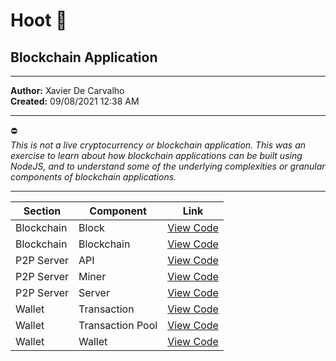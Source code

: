 # Hoot :link:
## Blockchain Application

---

**Author:** Xavier De Carvalho     
**Created:** 09/08/2021 12:38 AM     

---

:no_entry:     
_This is not a live cryptocurrency or blockchain application. This was an exercise to learn about how blockchain applications can be built using NodeJS, and to understand some of the underlying complexities or granular components of blockchain applications._

---

Section | Component | Link
--- | --- | ---
Blockchain | Block | [View Code](./blockchain/block.js)
Blockchain | Blockchain | [View Code](./blockchain/blockchain.js)
P2P Server | API | [View Code](./app/index.js)
P2P Server | Miner | [View Code](./app/miner.js)
P2P Server | Server | [View Code](./app/p2p-server.js)
Wallet | Transaction | [View Code](./wallet/transaction.js)
Wallet | Transaction Pool | [View Code](./wallet/transaction-pool.js)
Wallet | Wallet | [View Code](./wallet/index.js)